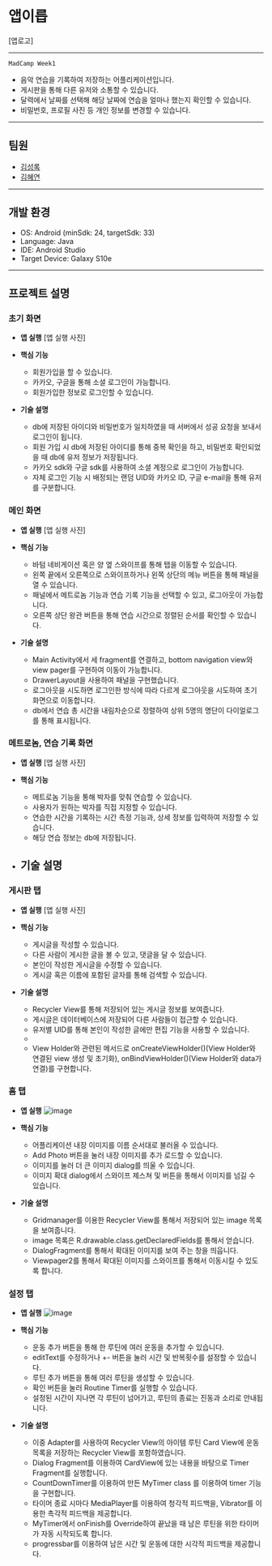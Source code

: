 # 앱이릅
[앱로고]

---
`MadCamp Week1`
- 음악 연습을 기록하여 저장하는 어플리케이션입니다.
- 게시판을 통해 다른 유저와 소통할 수 있습니다.
- 달력에서 날짜를 선택해 해당 날짜에 연습을 얼마나 했는지 확인할 수 있습니다.
- 비밀번호, 프로필 사진 등 개인 정보를 변경할 수 있습니다.
---
## 팀원
- [김성록](https://github.com/SeongrokKim)
- [김혜연](https://github.com/fairykhy)
---
## 개발 환경
- OS: Android (minSdk: 24, targetSdk: 33)
- Language: Java
- IDE: Android Studio
- Target Device: Galaxy S10e
---
## 프로젝트 설명
### 초기 화면
- **앱 실행**
 [앱 실행 사진]

- **핵심 기능**
  - 회원가입을 할 수 있습니다.
  - 카카오, 구글을 통해 소셜 로그인이 가능합니다.
  - 회원가입한 정보로 로그인할 수 있습니다.

- **기술 설명**
  - db에 저장된 아이디와 비밀번호가 일치하였을 때 서버에서 성공 요청을 보내서 로그인이 됩니다.
  - 회원 가입 시 db에 저장된 아이디를 통해 중복 확인을 하고, 비밀번호 확인되었을 때 db에 유저 정보가 저장됩니다.
  - 카카오 sdk와 구글 sdk를 사용하여 소셜 계정으로 로그인이 가능합니다.
  - 자체 로그인 기능 시 배정되는 랜덤 UID와 카카오 ID, 구글 e-mail을 통해 유저를 구분합니다.

### 메인 화면
- **앱 실행**
 [앱 실행 사진]

- **핵심 기능**
  - 바텀 네비게이션 혹은 양 옆 스와이프를 통해 탭을 이동할 수 있습니다.
  - 왼쪽 끝에서 오른쪽으로 스와이프하거나 왼쪽 상단의 메뉴 버튼을 통해 패널을 열 수 있습니다.
  - 패널에서 메트로놈 기능과 연습 기록 기능을 선택할 수 있고, 로그아웃이 가능합니다.
  - 오른쪽 상단 왕관 버튼을 통해 연습 시간으로 정렬된 순서를 확인할 수 있습니다.

- **기술 설명**
  - Main Activity에서 세 fragment를 연결하고, bottom navigation view와 view pager를 구현하여 이동이 가능합니다.
  - DrawerLayout을 사용하여 패널을 구현했습니다.
  - 로그아웃을 시도하면 로그인한 방식에 따라 다르게 로그아웃을 시도하여 초기 화면으로 이동합니다.
  - db에서 연습 총 시간을 내림차순으로 정렬하여 상위 5명의 명단이 다이얼로그를 통해 표시됩니다.

### 메트로놈, 연습 기록 화면
- **앱 실행**
 [앱 실행 사진]

- **핵심 기능**
  - 메트로놈 기능을 통해 박자를 맞춰 연습할 수 있습니다.
  - 사용자가 원하는 박자를 직접 지정할 수 있습니다.
  - 연습한 시간을 기록하는 시간 측정 기능과, 상세 정보를 입력하여 저장할 수 있습니다.
  - 해당 연습 정보는 db에 저장됩니다.

- **기술 설명**
  - 

### 게시판 탭
- **앱 실행**
 [앱 실행 사진]

- **핵심 기능**
  - 게시글을 작성할 수 있습니다.
  - 다른 사람이 게시한 글을 볼 수 있고, 댓글을 달 수 있습니다.
  - 본인이 작성한 게시글을 수정할 수 있습니다.
  - 게시글 혹은 이름에 포함된 글자를 통해 검색할 수 있습니다.

- **기술 설명**
  - Recycler View를 통해 저장되어 있는 게시글 정보를 보여줍니다.
  - 게시글은 데이터베이스에 저장되어 다른 사람들이 접근할 수 있습니다.
  - 유저별 UID를 통해 본인이 작성한 글에만 편집 기능을 사용할 수 있습니다.
  - 
  - View Holder와 관련된 메서드로 onCreateViewHolder()(View Holder와 연결된 view 생성 및 초기화), onBindViewHolder()(View Holder와 data가 연결)를 구현합니다.

### 홈 탭
- **앱 실행**
![image](https://github.com/SeongrokKim/2023S_MadCampWeek1/assets/110150859/7c319789-e3b9-4b6e-bda3-728cc6477bba)


- **핵심 기능**
  - 어플리케이션 내장 이미지를 이름 순서대로 불러올 수 있습니다.
  - Add Photo 버튼을 눌러 내장 이미지를 추가 로드할 수 있습니다.
  - 이미지를 눌러 더 큰 이미지 dialog를 띄울 수 있습니다.
  - 이미지 확대 dialog에서 스와이프 제스쳐 및 버튼을 통해서 이미지를 넘길 수 있습니다.

- **기술 설명**
  - Gridmanager를 이용한 Recycler View를 통해서 저장되어 있는 image 목록을 보여줍니다.
  - image 목록은 R.drawable.class.getDeclaredFields를 통해서 얻습니다.
  - DialogFragment를 통해서 확대된 이미지를 보여 주는 창을 띄웁니다.
  - Viewpager2를 통해서 확대된 이미지를 스와이프를 통해서 이동시킬 수 있도록 합니다.


### 설정 탭
- **앱 실행**
![image](https://github.com/SeongrokKim/2023S_MadCampWeek1/assets/110150859/69b3ed26-2941-4ac8-8c17-0bb561717282)


- **핵심 기능**
  - 운동 추가 버튼을 통해 한 루틴에 여러 운동을 추가할 수 있습니다.
  - editText를 수정하거나 +- 버튼을 눌러 시간 및 반복횟수를 설정할 수 있습니다.
  - 루틴 추가 버튼을 통해 여러 루틴을 생성할 수 있습니다.
  - 확인 버튼을 눌러 Routine Timer를 실행할 수 있습니다.
  - 설정된 시간이 지나면 각 루틴이 넘어가고, 루틴의 종료는 진동과 소리로 안내됩니다.

- **기술 설명**
  - 이중 Adapter를 사용하여 Recycler View의 아이템 루틴 Card View에 운동 목록을 저장하는 Recycler View를 포함하였습니다.
  - Dialog Fragment를 이용하여 CardView에 있는 내용을 바탕으로 Timer Fragment를 실행합니다.
  - CountDownTimer를 이용하여 만든 MyTimer class 를 이용하여 timer 기능을 구현합니다.
  - 타이머 종료 시마다 MediaPlayer를 이용하여 청각적 피드백을, Vibrator를 이용한 촉각적 피드백을 제공합니다.
  - MyTimer에서 onFinish를 Override하여 끝났을 때 남은 루틴을 위한 타이머가 자동 시작되도록 합니다.
  - progressbar를 이용하여 남은 시간 및 운동에 대한 시각적 피드백을 제공합니다.
